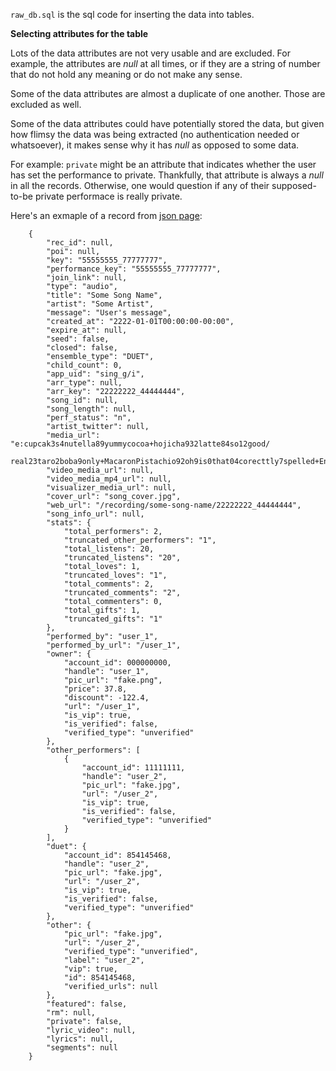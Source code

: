 `raw_db.sql` is the sql code for inserting the data into tables.

**Selecting attributes for the table**

Lots of the data attributes are not very usable and are excluded. For example, the attributes are _null_ at all times, or if they are a string of number that do not hold any meaning or do not make any sense.

Some of the data attributes  are almost a duplicate of one another. Those are excluded as well.

Some of the data attributes could have potentially stored the data, but given how flimsy the data was being extracted (no authentication needed or whatsoever), it makes sense why it has _null_ as opposed to some data. 

For example: `private` might be an attribute that indicates whether the user has set the performance to private. Thankfully, that attribute is always a _null_ in all the records. Otherwise, one would question if any of their supposed-to-be private performace is really private.

Here's an exmaple of a record from [json page](https://www.smule.com/s/profile/performance/username/):
```
    {
        "rec_id": null,
        "poi": null,
        "key": "55555555_77777777",
        "performance_key": "55555555_77777777",
        "join_link": null,
        "type": "audio",
        "title": "Some Song Name",
        "artist": "Some Artist",
        "message": "User's message",
        "created_at": "2222-01-01T00:00:00-00:00",
        "expire_at": null,
        "seed": false,
        "closed": false,
        "ensemble_type": "DUET",
        "child_count": 0,
        "app_uid": "sing_g/i",
        "arr_type": null,
        "arr_key": "22222222_44444444",
        "song_id": null,
        "song_length": null,
        "perf_status": "n",
        "artist_twitter": null,
        "media_url": "e:cupcak3s4nutella89yummycocoa+hojicha932latte84so12good/
        real23taro2boba9only+MacaronPistachio92oh9is0that04corecttly7spelled+End0fFaking",
        "video_media_url": null,
        "video_media_mp4_url": null,
        "visualizer_media_url": null,
        "cover_url": "song_cover.jpg",
        "web_url": "/recording/some-song-name/22222222_44444444",
        "song_info_url": null,
        "stats": {
            "total_performers": 2,
            "truncated_other_performers": "1",
            "total_listens": 20,
            "truncated_listens": "20",
            "total_loves": 1,
            "truncated_loves": "1",
            "total_comments": 2,
            "truncated_comments": "2",
            "total_commenters": 0,
            "total_gifts": 1,
            "truncated_gifts": "1"
        },
        "performed_by": "user_1",
        "performed_by_url": "/user_1",
        "owner": {
            "account_id": 000000000,
            "handle": "user_1",
            "pic_url": "fake.png",
            "price": 37.8,
            "discount": -122.4,
            "url": "/user_1",
            "is_vip": true,
            "is_verified": false,
            "verified_type": "unverified"
        },
        "other_performers": [
            {
                "account_id": 11111111,
                "handle": "user_2",
                "pic_url": "fake.jpg",
                "url": "/user_2",
                "is_vip": true,
                "is_verified": false,
                "verified_type": "unverified"
            }
        ],
        "duet": {
            "account_id": 854145468,
            "handle": "user_2",
            "pic_url": "fake.jpg",
            "url": "/user_2",
            "is_vip": true,
            "is_verified": false,
            "verified_type": "unverified"
        },
        "other": {
            "pic_url": "fake.jpg",
            "url": "/user_2",
            "verified_type": "unverified",
            "label": "user_2",
            "vip": true,
            "id": 854145468,
            "verified_urls": null
        },
        "featured": false,
        "rm": null,
        "private": false,
        "lyric_video": null,
        "lyrics": null,
        "segments": null
    }
```